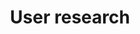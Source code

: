---
tags: false
layout: collection
title: User research
description: A tool for support agents to manage the service
pagination:
  data: collections.user-research
  reverse: true
  size: 50
permalink: "user-research/{% if pagination.pageNumber > 0 %}page/{{ pagination.pageNumber + 1 }}{% endif %}/"
eleventyComputed:
  eleventyNavigation:
    key: "{{ title }}"
    excerpt: "{{ description }}"
    parent: home
---